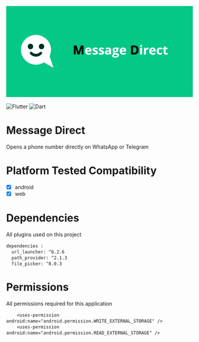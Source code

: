 <img src="assets/logo/play_banner.png"> 

![Flutter](https://img.shields.io/badge/Flutter-%2302569B.svg?style=for-the-badge&logo=Flutter&logoColor=white)
![Dart](https://img.shields.io/badge/dart-%230175C2.svg?style=for-the-badge&logo=dart&logoColor=white)

# Message Direct
Opens a phone number directly on WhatsApp or Telegram

# Platform Tested Compatibility

- [x] android
- [x] web

# Dependencies
All plugins used on this project
```
dependencies :
  url_launcher: ^6.2.6
  path_provider: ^2.1.3
  file_picker: ^8.0.3
```

# Permissions
All permissions required for this application
```
    <uses-permission android:name="android.permission.WRITE_EXTERNAL_STORAGE" />
    <uses-permission android:name="android.permission.READ_EXTERNAL_STORAGE" />
```
